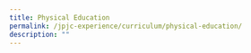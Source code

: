 ```yaml
---
title: Physical Education
permalink: /jpjc-experience/curriculum/physical-education/
description: ""
---
```

